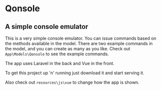 # Qonsole
## A simple console emulator
This is a very simple console emulator. You can issue commands based on the methods available in the model.
There are two example commands in the model, and you can create as many as you like. Check out `App\Models\Qonsole` to see the example commands.

The app uses Laravel in the back and Vue in the front.

To get this project up 'n' running just download it and start serving it.

Also check out `resources\js\vue` to change how the app is shown.